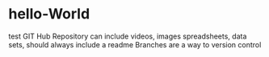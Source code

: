 # hello-World
test GIT Hub Repository can include videos, images spreadsheets, data sets, should always include a readme 
Branches are a way to version control
